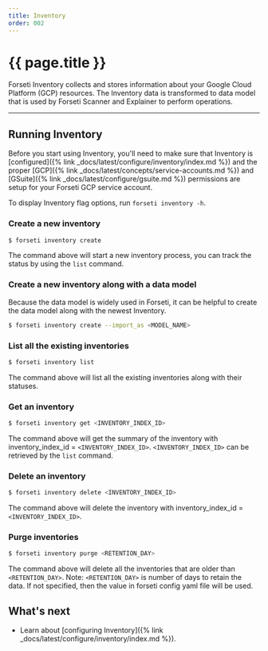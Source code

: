 ```yaml
---
title: Inventory
order: 002
---
```


# {{ page.title }}

Forseti Inventory collects and stores information about your Google Cloud Platform (GCP)
resources. The Inventory data is transformed to data model that is used
by Forseti Scanner and Explainer to perform operations.

---

## Running Inventory

Before you start using Inventory, you'll need to make sure that Inventory is
[configured]({% link _docs/latest/configure/inventory/index.md %}) and the
proper [GCP]({% link _docs/latest/concepts/service-accounts.md %}) and
[GSuite]({% link _docs/latest/configure/gsuite.md %}) permissions are setup
for your Forseti GCP service account.

To display Inventory flag options, run `forseti inventory -h`.

### Create a new inventory

```bash
$ forseti inventory create
```

The command above will start a new inventory process, you can track the status by using the `list` command.

### Create a new inventory along with a data model

Because the data model is widely used in Forseti, it can be helpful to create
the data model along with the newest Inventory.

```bash
$ forseti inventory create --import_as <MODEL_NAME>
```

### List all the existing inventories

```bash
$ forseti inventory list
```

The command above will list all the existing inventories along with their statuses.

### Get an inventory

```bash
$ forseti inventory get <INVENTORY_INDEX_ID>
```

The command above will get the summary of the inventory with inventory_index_id = `<INVENTORY_INDEX_ID>`. 
`<INVENTORY_INDEX_ID>` can be retrieved by the `list` command.

### Delete an inventory

```bash
$ forseti inventory delete <INVENTORY_INDEX_ID>
```

The command above will delete the inventory with inventory_index_id = `<INVENTORY_INDEX_ID>`. 

### Purge inventories

```bash
$ forseti inventory purge <RETENTION_DAY>
```

The command above will delete all the inventories that are older than `<RETENTION_DAY>`.
Note: `<RETENTION_DAY>` is number of days to retain the data. If not specified, then the 
value in forseti config yaml file will be used.


## What's next
- Learn about [configuring Inventory]({% link _docs/latest/configure/inventory/index.md %}).
